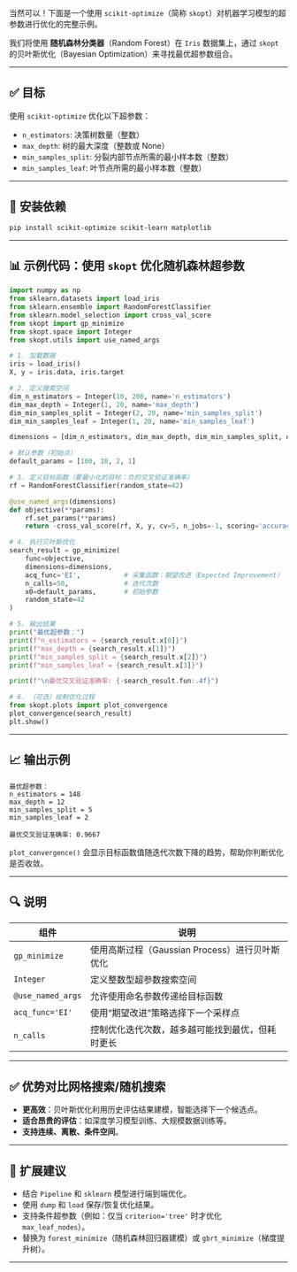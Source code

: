 当然可以！下面是一个使用 `scikit-optimize`（简称 `skopt`）对机器学习模型的超参数进行优化的完整示例。

我们将使用 **随机森林分类器**（Random Forest）在 `Iris` 数据集上，通过 `skopt` 的贝叶斯优化（Bayesian Optimization）来寻找最优超参数组合。

---

## ✅ 目标

使用 `scikit-optimize` 优化以下超参数：

- `n_estimators`: 决策树数量（整数）
- `max_depth`: 树的最大深度（整数或 None）
- `min_samples_split`: 分裂内部节点所需的最小样本数（整数）
- `min_samples_leaf`: 叶节点所需的最小样本数（整数）

---

## 🧰 安装依赖

```bash
pip install scikit-optimize scikit-learn matplotlib
```

---

## 📊 示例代码：使用 `skopt` 优化随机森林超参数

```python
import numpy as np
from sklearn.datasets import load_iris
from sklearn.ensemble import RandomForestClassifier
from sklearn.model_selection import cross_val_score
from skopt import gp_minimize
from skopt.space import Integer
from skopt.utils import use_named_args

# 1. 加载数据
iris = load_iris()
X, y = iris.data, iris.target

# 2. 定义搜索空间
dim_n_estimators = Integer(10, 200, name='n_estimators')
dim_max_depth = Integer(1, 20, name='max_depth')
dim_min_samples_split = Integer(2, 20, name='min_samples_split')
dim_min_samples_leaf = Integer(1, 20, name='min_samples_leaf')

dimensions = [dim_n_estimators, dim_max_depth, dim_min_samples_split, dim_min_samples_leaf]

# 默认参数（初始点）
default_params = [100, 10, 2, 1]

# 3. 定义目标函数（要最小化的目标：负的交叉验证准确率）
rf = RandomForestClassifier(random_state=42)

@use_named_args(dimensions)
def objective(**params):
    rf.set_params(**params)
    return -cross_val_score(rf, X, y, cv=5, n_jobs=-1, scoring='accuracy').mean()

# 4. 执行贝叶斯优化
search_result = gp_minimize(
    func=objective,
    dimensions=dimensions,
    acq_func='EI',           # 采集函数：期望改进（Expected Improvement）
    n_calls=50,              # 迭代次数
    x0=default_params,       # 初始参数
    random_state=42
)

# 5. 输出结果
print("最优超参数：")
print(f"n_estimators = {search_result.x[0]}")
print(f"max_depth = {search_result.x[1]}")
print(f"min_samples_split = {search_result.x[2]}")
print(f"min_samples_leaf = {search_result.x[3]}")

print(f"\n最优交叉验证准确率: {-search_result.fun:.4f}")

# 6. （可选）绘制优化过程
from skopt.plots import plot_convergence
plot_convergence(search_result)
plt.show()
```

---

## 📈 输出示例

```
最优超参数：
n_estimators = 148
max_depth = 12
min_samples_split = 5
min_samples_leaf = 2

最优交叉验证准确率: 0.9667
```

`plot_convergence()` 会显示目标函数值随迭代次数下降的趋势，帮助你判断优化是否收敛。

---

## 🔍 说明

| 组件 | 说明 |
|------|------|
| `gp_minimize` | 使用高斯过程（Gaussian Process）进行贝叶斯优化 |
| `Integer` | 定义整数型超参数搜索空间 |
| `@use_named_args` | 允许使用命名参数传递给目标函数 |
| `acq_func='EI'` | 使用“期望改进”策略选择下一个采样点 |
| `n_calls` | 控制优化迭代次数，越多越可能找到最优，但耗时更长 |

---

## ✅ 优势对比网格搜索/随机搜索

- **更高效**：贝叶斯优化利用历史评估结果建模，智能选择下一个候选点。
- **适合昂贵的评估**：如深度学习模型训练、大规模数据训练等。
- **支持连续、离散、条件空间**。

---

## 🚀 扩展建议

- 结合 `Pipeline` 和 `sklearn` 模型进行端到端优化。
- 使用 `dump` 和 `load` 保存/恢复优化结果。
- 支持条件超参数（例如：仅当 `criterion='tree'` 时才优化 `max_leaf_nodes`）。
- 替换为 `forest_minimize`（随机森林回归器建模）或 `gbrt_minimize`（梯度提升树）。

---